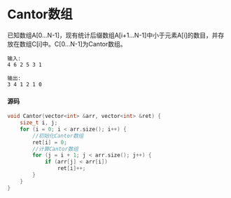 # Cantor数组


已知数组A[0...N-1]，现有统计后缀数组A[i+1...N-1]中小于元素A[i]的数目，并存放在数组C[i]中。C[0...N-1]为Cantor数组。

```
输入:
4 6 2 5 3 1
```

```
输出:
3 4 1 2 1 0
```

#### 源码

```cpp
void Cantor(vector<int> &arr, vector<int> &ret) {
    size_t i, j;
    for (i = 0; i < arr.size(); i++) {
        //初始化Cantor数组
        ret[i] = 0;
        //计算Cantor数组
        for (j = i + 1; j < arr.size(); j++) {
            if (arr[j] < arr[i])
                ret[i]++;
        }
    }
}
```
